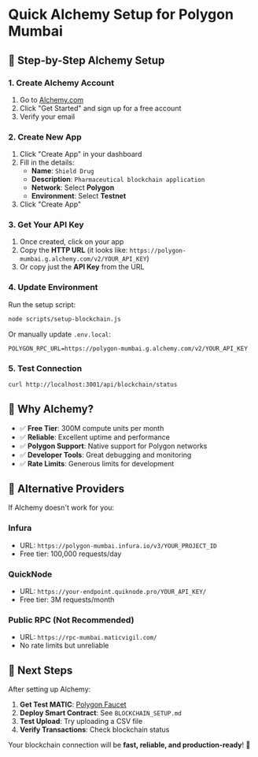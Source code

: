 # Quick Alchemy Setup for Polygon Mumbai

## 🚀 **Step-by-Step Alchemy Setup**

### **1. Create Alchemy Account**
1. Go to [Alchemy.com](https://www.alchemy.com/)
2. Click "Get Started" and sign up for a free account
3. Verify your email

### **2. Create New App**
1. Click "Create App" in your dashboard
2. Fill in the details:
   - **Name**: `Shield Drug`
   - **Description**: `Pharmaceutical blockchain application`
   - **Network**: Select **Polygon**
   - **Environment**: Select **Testnet**
3. Click "Create App"

### **3. Get Your API Key**
1. Once created, click on your app
2. Copy the **HTTP URL** (it looks like: `https://polygon-mumbai.g.alchemy.com/v2/YOUR_API_KEY`)
3. Or copy just the **API Key** from the URL

### **4. Update Environment**
Run the setup script:
```bash
node scripts/setup-blockchain.js
```

Or manually update `.env.local`:
```env
POLYGON_RPC_URL=https://polygon-mumbai.g.alchemy.com/v2/YOUR_API_KEY
```

### **5. Test Connection**
```bash
curl http://localhost:3001/api/blockchain/status
```

## 🎯 **Why Alchemy?**

- ✅ **Free Tier**: 300M compute units per month
- ✅ **Reliable**: Excellent uptime and performance
- ✅ **Polygon Support**: Native support for Polygon networks
- ✅ **Developer Tools**: Great debugging and monitoring
- ✅ **Rate Limits**: Generous limits for development

## 🔗 **Alternative Providers**

If Alchemy doesn't work for you:

### **Infura**
- URL: `https://polygon-mumbai.infura.io/v3/YOUR_PROJECT_ID`
- Free tier: 100,000 requests/day

### **QuickNode**
- URL: `https://your-endpoint.quiknode.pro/YOUR_API_KEY/`
- Free tier: 3M requests/month

### **Public RPC (Not Recommended)**
- URL: `https://rpc-mumbai.maticvigil.com/`
- No rate limits but unreliable

## 🚀 **Next Steps**

After setting up Alchemy:

1. **Get Test MATIC**: [Polygon Faucet](https://faucet.polygon.technology/)
2. **Deploy Smart Contract**: See `BLOCKCHAIN_SETUP.md`
3. **Test Upload**: Try uploading a CSV file
4. **Verify Transactions**: Check blockchain status

Your blockchain connection will be **fast, reliable, and production-ready**! 🎉 